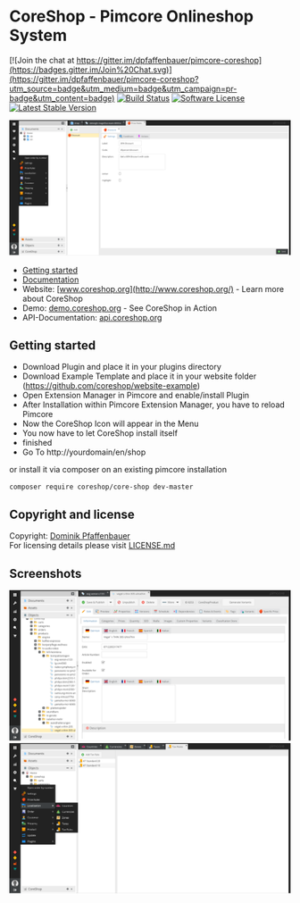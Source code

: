 # CoreShop - Pimcore Onlineshop System

[![Join the chat at https://gitter.im/dpfaffenbauer/pimcore-coreshop](https://badges.gitter.im/Join%20Chat.svg)](https://gitter.im/dpfaffenbauer/pimcore-coreshop?utm_source=badge&utm_medium=badge&utm_campaign=pr-badge&utm_content=badge)
[![Build Status](https://travis-ci.org/coreshop/CoreShop.svg?branch=master)](https://travis-ci.org/coreshop/CoreShop)
[![Software License](https://img.shields.io/badge/license-GPLv3-brightgreen.svg?style=flat)](LICENSE.md)
[![Latest Stable Version](https://poser.pugx.org/coreshop/core-shop/v/stable)](https://packagist.org/packages/coreshop/core-shop)

![CoreShop Interface](docs/img/screenshot.png)

* [Getting started](https://github.com/dpfaffenbauer/pimcore-coreshop/wiki/Getting-Started)
* [Documentation](https://github.com/dpfaffenbauer/pimcore-coreshop/wiki)
* Website: [www.coreshop.org](http://www.coreshop.org/) - Learn more about CoreShop
* Demo: [demo.coreshop.org](http://demo.coreshop.org/) - See CoreShop in Action
* API-Documentation: [api.coreshop.org](http://api.coreshop.org/)

## Getting started

* Download Plugin and place it in your plugins directory
* Download Example Template and place it in your website folder (https://github.com/coreshop/website-example)
* Open Extension Manager in Pimcore and enable/install Plugin
* After Installation within Pimcore Extension Manager, you have to reload Pimcore
* Now the CoreShop Icon will appear in the Menu
* You now have to let CoreShop install itself
* finished
* Go To http://yourdomain/en/shop

or install it via composer on an existing pimcore installation

```
composer require coreshop/core-shop dev-master
```

## Copyright and license 
Copyright: [Dominik Pfaffenbauer](http://dominik.pfaffenbauer.at)  
For licensing details please visit [LICENSE.md](LICENSE.md) 

## Screenshots
![CoreShop Interface](docs/img/screenshot2.png)
![CoreShop Interface](docs/img/screenshot3.png)
